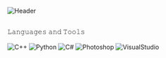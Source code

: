![Header](<img src = "https://github.com/FireFoxi19/FireFoxi19/blob/main/assets/курама.jpg" height = "720" weight="1024">)
<title>Hi, I am FireFoxi, a novice developer of android and computer applications!</title>

<br>𝙻𝚊𝚗𝚐𝚞𝚊𝚐𝚎𝚜 𝚊𝚗𝚍 𝚃𝚘𝚘𝚕𝚜</br>
<br>![C++](https://img.shields.io/badge/C%2B%2B-00599C?style=for-the-badge&logo=c%2B%2B&logoColor=white)
![Python](https://img.shields.io/badge/Python-3776AB?style=for-the-badge&logo=python&logoColor=white)
![C#](https://img.shields.io/badge/C%23-4169E1?style=for-the-badge&logo=c-sharp&logoColor=white)
![Photoshop](https://img.shields.io/badge/%20Photoshop-31A8FF?style=for-the-badge&logo=Adobe%20Photoshop&logoColor=black)
![VisualStudio](https://img.shields.io/badge/Made%20for-VisualStudio-0000FF.svg)</br>
